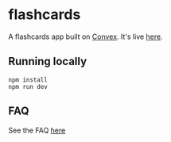 # flashcards

A flashcards app built on [Convex](https://www.convex.dev/). It's live [here](https://flashcards-sandy.vercel.app/).

## Running locally

```
npm install
npm run dev
```

## FAQ

See the FAQ [here](https://flashcards-sandy.vercel.app/faq)
